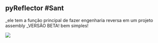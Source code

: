 ## pyReflector #Sant

_ele tem a função principal de fazer engenharia reversa em um projeto assembly
_VERSÃO BETA! bem simples!

<img src="https://image.prntscr.com/image/3syKLcXlQCeWK_98hMpfig.png">

